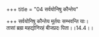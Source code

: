 +++
title = "04 सर्वयोनिषु कौन्तेय"

+++
सर्वयोनिषु कौन्तेय मूर्तयः सम्भवन्ति याः।  
तासां ब्रह्म महद्योनिरहं बीजप्रदः पिता।।14.4।।
